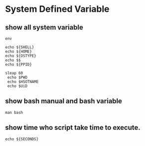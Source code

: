 
# System Defined Variable

## show all system variable
```
env
```
```
echo ${SHELL}
echo ${HOME}
echo ${OSTYPE}
echo $$
echo ${PPID}

sleap 60
 echo $PWD
 echo $HSOTNAME
 echo $UiD
  ```
 ## show bash manual and bash variable
   ```
   man bash
   ```
##  show time who script take time to execute.
   ```
   echo ${SECONDS}
   ```

